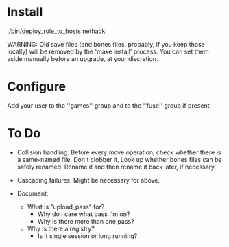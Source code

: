 # Install

  ./bin/deploy_role_to_hosts nethack <hosts>

WARNING:  Old save files (and bones files, probably, if you keep those
locally) will be removed by the 'make install' process.  You can set
them aside manually before an upgrade, at your discretion.

# Configure

Add your user to the ''games'' group and to the ''fuse'' group if
present.

# To Do

* Collision handling.  Before every move operation, check whether there
  is a same-named file.  Don't clobber it.  Look up whether bones files
  can be safely renamed.  Rename it and then rename it back later, if
  necessary.

* Cascading failures.  Might be necessary for above.

* Document:
  * What is "upload_pass" for?
    * Why do I care what pass I'm on?
    * Why is there more than one pass?
  * Why is there a registry?
    * Is it single session or long running?
